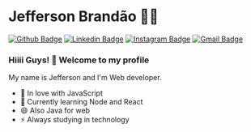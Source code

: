 # Jefferson Brandão :man_technologist:

[![Github Badge](https://img.shields.io/badge/-Github-000?style=plastic&logo=Github&logoColor=white&link=https://github.com/jeffersonbraster)](https://github.com/jeffersonbraster)
[![Linkedin Badge](https://img.shields.io/badge/-LinkedIn-blue?style=plastic&logo=Linkedin&logoColor=white&link=https://www.linkedin.com/in/jefferson-brandao-dev/)](https://www.linkedin.com/in/jefferson-brandao-dev/)
[![Instagram Badge](https://img.shields.io/badge/-Instagram-F38B28?style=plastic&labelColor=F38B28&logo=instagram&logoColor=white&link=https://www.instagram.com/jeffersonbrandao/)](https://www.instagram.com/jeffersonbrandao/)
[![Gmail Badge](https://img.shields.io/badge/-Gmail-c14438?style=plastic&logo=Gmail&logoColor=white&link=mailto:jeffersonbraster@gmail.com)](mailto:jeffersonbraster@gmail.com)

### Hiiii Guys! 👋 Welcome to my profile

My name is Jefferson and I'm Web developer.

 - 💙 In love with JavaScript
 - 🌱 Currently learning Node and React
 - 😄 Also Java for web
 - ⚡  Always studying in technology

